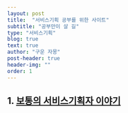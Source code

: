 ```yaml
---
layout: post
title:  "서비스기획 공부를 위한 사이트"
subtitle: "공부만이 살 길"
type: "서비스기획"
blog: true
text: true
author: "구운 자몽"
post-header: true
header-img: ""
order: 1
---
```


## 1. [보통의 서비스기획자 이야기](https://brunch.co.kr/magazine/uxsuperrookie)
